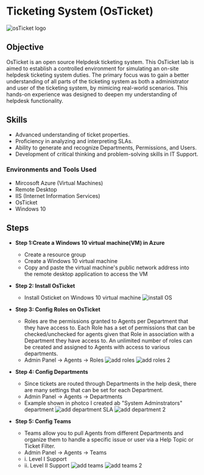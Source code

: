 # Ticketing System (OsTicket)
<img src="https://i.imgur.com/Clzj7Xs.png" alt="osTicket logo"/>

## Objective


OsTicket is an open source Helpdesk ticketing system. This OsTicket lab is aimed to establish a controlled environment for simulating an on-site helpdesk ticketing system duties. The primary focus was to gain a better understanding of all parts of the ticketing system as both a administrator and user of the ticketing system, by mimicing real-world scenarios. This hands-on experience was designed to deepen my understanding of helpdesk functionality.

## Skills
- Advanced understanding of ticket properties.
- Proficiency in analyzing and interpreting SLAs.
- Ability to generate and recognize Departments, Permissions, and Users.
- Development of critical thinking and problem-solving skills in IT Support.

### Environments and Tools Used

- Mircosoft Azure (Virtual Machines)
- Remote Desktop
- IIS (Internet Information Services)
- OsTicket
- Windows 10

## Steps
* **Step 1:Create a Windows 10 virtual machine(VM) in Azure**<p>
    - Create a resource group
    - Create a Windows 10 virtual machine
    - Copy and paste the virtual machine's public network address into the remote desktop application to access the VM

* **Step 2: Install OsTicket**<p>
    - Install Osticket on Windows 10 virtual machine 
![install OS](https://github.com/TerrellSowell/OsTicket/assets/161978506/55e6f335-3abe-4e17-b6a7-b39b8b6d248e)<p>

* **Step 3: Config Roles on OsTicket**<p>
    - Roles are the permissions granted to Agents per Department that they have access to. Each Role has a set of permissions that can be checked/unchecked for agents given that Role in association with a Department they have access to. An unlimited number of roles can be created and assigned to Agents with access to various departments.
    - Admin Panel -> Agents -> Roles
![add roles ](https://github.com/TerrellSowell/OsTicket/assets/161978506/43f00909-fec0-4088-be92-08dc943ea7f4)
![add roles 2](https://github.com/TerrellSowell/OsTicket/assets/161978506/5eb57d00-cfb0-4ea5-8439-f66407b75d1a)<p>

* **Step 4: Config Departments**<p>
    - Since tickets are routed through Departments in the help desk, there are many settings that can be set for each Department.
    - Admin Panel -> Agents -> Departments
    - Example shown in photco I created ab "System Adminstrators" department
![add department SLA](https://github.com/TerrellSowell/OsTicket/assets/161978506/3f63bb51-052f-4fee-a53c-cd7bd921a361)
![add department 2](https://github.com/TerrellSowell/OsTicket/assets/161978506/b4bfc135-c8ec-4c4b-888e-a6678d9995a3)<p>

* **Step 5: Config Teams**<p>
    - Teams allow you to pull Agents from different Departments and organize them to handle a specific issue or user via a Help Topic or Ticket Filter.
    - Admin Panel -> Agents -> Teams
    - i. Level I Support
    - ii. Level II Support
![add teams](https://github.com/TerrellSowell/OsTicket/assets/161978506/2f79e029-0b9d-48f2-b175-0dba7a0efab5)
![add teams 2](https://github.com/TerrellSowell/OsTicket/assets/161978506/ce94839f-24e9-41b6-bf8b-6de5336eb422)



  





  
